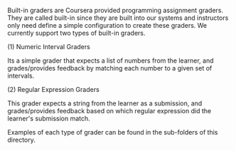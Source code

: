 Built-in graders are Coursera provided programming assignment graders. They are called built-in since they are built into our systems and instructors only need define a simple configuration to create these graders.
We currently support two types of built-in graders.

(1) Numeric Interval Graders

Its a simple grader that expects a list of numbers from the learner, and grades/provides feedback by matching each number to a given set of intervals.

(2) Regular Expression Graders

This grader expects a string from the learner as a submission, and grades/provides feedback based on which regular expression did the learner's submission match.


Examples of each type of grader can be found in the sub-folders of this directory.